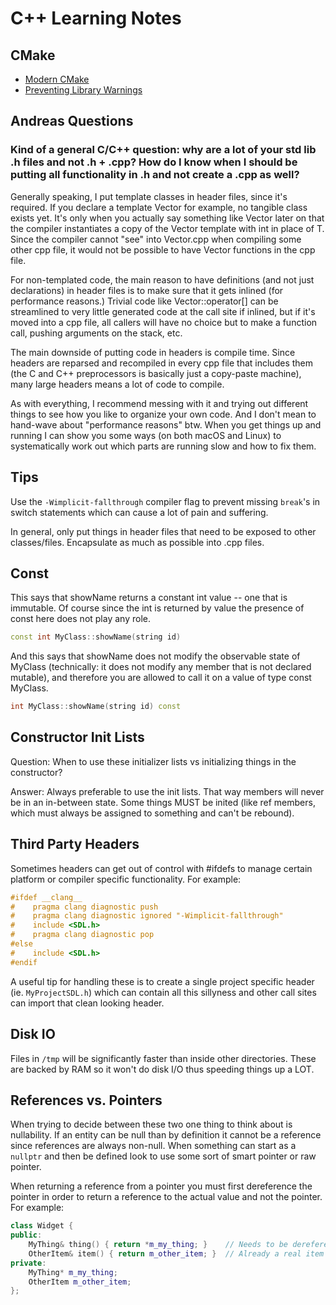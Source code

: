 # C++ Learning Notes

## CMake

* [Modern CMake](https://cliutils.gitlab.io/modern-cmake/chapters/testing.html)
* [Preventing Library Warnings](https://foonathan.net/2018/10/cmake-warnings/)

## Andreas Questions

### Kind of a general C/C++ question: why are a lot of your std lib .h files and not .h + .cpp? How do I know when I should be putting all functionality in .h and not create a .cpp as well?

Generally speaking, I put template classes in header files, since it's required. If you declare a template<typename T> Vector<T> for example, no tangible class exists yet. It's only when you actually say something like Vector<int> later on that the compiler instantiates a copy of the Vector template with int in place of T. Since the compiler cannot "see" into Vector.cpp when compiling some other cpp file, it would not be possible to have Vector functions in the cpp file.

For non-templated code, the main reason to have definitions (and not just declarations) in header files is to make sure that it gets inlined (for performance reasons.) Trivial code like Vector::operator[] can be streamlined to very little generated code at the call site if inlined, but if it's moved into a cpp file, all callers will have no choice but to make a function call, pushing arguments on the stack, etc.

The main downside of putting code in headers is compile time. Since headers are reparsed and recompiled in every cpp file that includes them (the C and C++ preprocessors is basically just a copy-paste machine), many large headers means a lot of code to compile.

As with everything, I recommend messing with it and trying out different things to see how you like to organize your own code. And I don't mean to hand-wave about "performance reasons" btw. When you get things up and running I can show you some ways (on both macOS and Linux) to systematically work out which parts are running slow and how to fix them.

## Tips

Use the `-Wimplicit-fallthrough` compiler flag to prevent missing `break`'s in switch statements which can cause a lot of pain and suffering.

In general, only put things in header files that need to be exposed to other classes/files. Encapsulate
as much as possible into .cpp files.

## Const

This says that showName returns a constant int value -- one that is immutable. 
Of course since the int is returned by value the presence of const here does not play any role.

```c++
const int MyClass::showName(string id)
```

And this says that showName does not modify the observable state of MyClass 
(technically: it does not modify any member that is not declared mutable), 
and therefore you are allowed to call it on a value of type const MyClass.

```c++
int MyClass::showName(string id) const
```

## Constructor Init Lists

Question: When to use these initializer lists vs initializing things in the constructor?

Answer: Always preferable to use the init lists. That way members will never be in an in-between state. Some things
MUST be inited (like ref members, which must always be assigned to something and can't be rebound).

## Third Party Headers

Sometimes headers can get out of control with #ifdefs to manage certain platform or compiler specific functionality. 
For example:

```c++
#ifdef __clang__
#    pragma clang diagnostic push
#    pragma clang diagnostic ignored "-Wimplicit-fallthrough"
#    include <SDL.h>
#    pragma clang diagnostic pop
#else
#    include <SDL.h>
#endif
```

A useful tip for handling these is to create a single project specific header (ie. `MyProjectSDL.h`) which
can contain all this sillyness and other call sites can import that clean looking header.

## Disk IO

Files in `/tmp` will be significantly faster than inside other directories.
These are backed by RAM so it won't do disk I/O thus speeding things up a LOT.

## References vs. Pointers

When trying to decide between these two one thing to think about is nullability. If an entity can be
null than by definition it cannot be a reference since references are always non-null. When something
can start as a `nullptr` and then be defined look to use some sort of smart pointer or raw pointer.

When returning a reference from a pointer you must first dereference the pointer in order to return
a reference to the actual value and not the pointer. For example:

```c++
class Widget {
public:
    MyThing& thing() { return *m_my_thing; }    // Needs to be dereferenced to then return a ref
    OtherItem& item() { return m_other_item; }  // Already a real item and not a pointer so can return directly
private:
    MyThing* m_my_thing;
    OtherItem m_other_item;
};
```